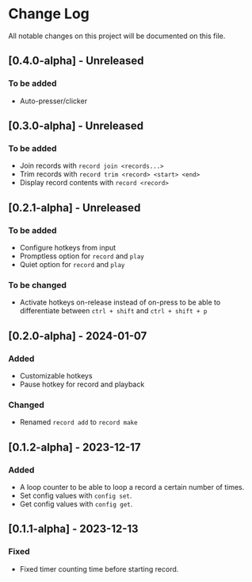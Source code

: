 # Change Log

All notable changes on this project will be documented on this file.

## [0.4.0-alpha] - Unreleased
### To be added
- Auto-presser/clicker

## [0.3.0-alpha] - Unreleased
### To be added
- Join records with `record join <records...>`
- Trim records with `record trim <record> <start> <end>`
- Display record contents with `record <record>`

## [0.2.1-alpha] - Unreleased
### To be added
- Configure hotkeys from input
- Promptless option for `record` and `play`
- Quiet option for `record` and `play`
### To be changed
- Activate hotkeys on-release instead of on-press to be able to differentiate between `ctrl + shift` and `ctrl + shift + p`

## [0.2.0-alpha] - 2024-01-07
### Added
- Customizable hotkeys
- Pause hotkey for record and playback
### Changed
- Renamed `record add` to `record make`

## [0.1.2-alpha] - 2023-12-17
### Added
- A loop counter to be able to loop a record a certain number of times.
- Set config values with `config set`.
- Get config values with `config get`.

## [0.1.1-alpha] - 2023-12-13
### Fixed
- Fixed timer counting time before starting record.
